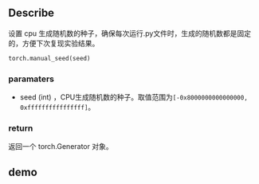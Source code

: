 ## Describe

设置 cpu 生成随机数的种子，确保每次运行.py文件时，生成的随机数都是固定的，方便下次复现实验结果。

```python
torch.manual_seed(seed)
```

### paramaters

- seed (int) ，CPU生成随机数的种子。取值范围为`[-0x8000000000000000, 0xffffffffffffffff]`。

### return 

返回一个 torch.Generator 对象。


## demo




